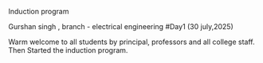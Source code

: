 Induction program 

Gurshan singh , branch - electrical engineering 
#Day1 
(30 july,2025)

Warm welcome to all students by principal, professors and all college staff.
Then Started the  induction program.
